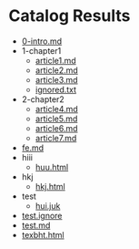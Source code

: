 # Catalog Results

<!-- catalog -->

- [0-intro.md](test/folder/0-intro.md)
- 1-chapter1
  - [article1.md](test/folder/1-chapter1/article1.md)
  - [article2.md](test/folder/1-chapter1/article2.md)
  - [article3.md](test/folder/1-chapter1/article3.md)
  - [ignored.txt](test/folder/1-chapter1/ignored.txt)
- 2-chapter2
  - [article4.md](test/folder/2-chapter2/article4.md)
  - [article5.md](test/folder/2-chapter2/article5.md)
  - [article6.md](test/folder/2-chapter2/article6.md)
  - [article7.md](test/folder/2-chapter2/article7.md)
- [fe.md](test/folder/fe.md)
- hiii
  - [huu.html](test/folder/hiii/huu.html)
- hkj
  - [hkj.html](test/folder/hkj/hkj.html)
- test
  - [hui.juk](test/folder/test/hui.juk)
- [test.ignore](test/folder/test.ignore)
- [test.md](test/folder/test.md)
- [texbht.html](test/folder/texbht.html)

<!-- catalog -->